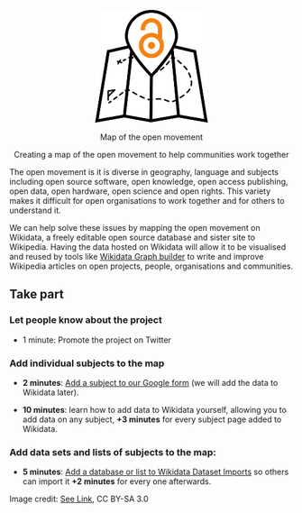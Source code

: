<p align="center">
  <img height="200" src="/logo.png">
</p>

<p align="center">
Map of the open movement
</p>

<p align="center">
Creating a map of the open movement to help communities work together
</p>

The open movement is it is diverse in geography, language and subjects including open source software, open knowledge, open access publishing, open data, open hardware, open science and open rights. This variety makes it difficult for open organisations to work together and for others to understand it. 

We can help solve these issues by mapping the open movement on Wikidata, a freely editable open source database and sister site to Wikipedia. Having the data hosted on Wikidata will allow it to be visualised and reused by tools like [Wikidata Graph  builder](https://angryloki.github.io/wikidata-graph-builder/) to write and improve Wikipedia articles on open projects, people, organisations and communities. 

## Take part 

### Let people know about the project 
- 1 minute: Promote the project on Twitter

### Add individual subjects to the map 
- **2 minutes**: [Add a subject to our Google form](https://goo.gl/forms/2otr42KLxQH9tZJg1) (we will add the data to Wikidata later).

- **10 minutes**: learn how to add data to Wikidata yourself, allowing you to add data on any subject, **+3 minutes** for every subject page added to Wikidata.

### Add data sets and lists of subjects to the map:</h4>
- **5 minutes**: [Add a database or list to Wikidata Dataset Imports](https://www.wikidata.org/wiki/Wikidata:Dataset_Imports) so others can import it **+2 minutes** for every one afterwards.





Image credit: [See Link](https://thenounproject.com/term/map/658110/), CC BY-SA 3.0
